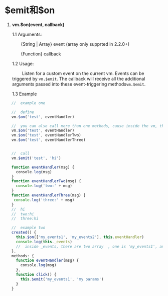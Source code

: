 # \$emit和\$on

1. **vm.\$on(event, callback)**
   
   1.1 Arguments:
   
          {String | Array<String>} event (array only supprted in 2.2.0+)
   
          {Function} callback
   
   1.2 Usage:
   
           Listen for a custom event on the current vm. Events can be triggered by `vm.$emit`. The callback will receive all the additional arguments passed into these event-triggering methods`vm.$emit`.
   
   1.3 Example

```javascript
   //  example one

   //  define
   vm.$on('test', eventHandler)

   //  you can also call more than one methods, cause inside the vm, this 'test' event was put in an array.
   vm.$on('test', eventHandler)
   vm.$on('test', eventHandlerTwo)
   vm.$on('test', eventHandlerThree)


   //  call
   vm.$emit('test', 'hi')

   function eventHandler(msg) {
     console.log(msg)
   }
   function eventHandlerTwo(msg) {
     console.log('two:' + msg)
   }
   function eventHandlerThree(msg) {
    console.log('three:' + msg)
   }
   //  hi
   //  two:hi
   //  three:hi

   //  example two
   created() {
     this.$on(['my_events1', 'my_events2'], this.eventHandler)
     console.log(this._events)
     //  inside _events, there are two array  , one is 'my_events1', another is 'my_events2'.
   },
   methods: {
     function eventHandler(msg) {
       console.log(msg)
     },
     function click() {
       this.$emit('my_events1', 'my params')
     }
   }
```
